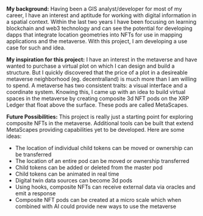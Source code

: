 **﻿My background:**  Having been a GIS analyst/developer for most of my career, I have an interest and aptitude for working with digital information in a spatial context.  Within the last two years I have been focusing on learning blockchain and web3 technology and can see the potential for developing dapps that integrate location geometries into NFTs for use in mapping applications and the metaverse.  With this project, I am developing a use case for such and idea.

**My inspiration for this project:**  I have an interest in the metaverse and have wanted to purchase a virtual plot on which I can design and build a structure.  But I quickly discovered that the price of a plot in a desireable metaverse neighborhood (eg. decentralland) is much more than I am willing to spend.  A metaverse has two consistent traits: a visual interface and a coordinate system.  Knowing this, I came up with an idea to build virtual spaces in the metaverse by creating composite 3d NFT pods on the XRP Ledger that float above the surface.  These pods are called MetaScapes.

**Future Possibilities:**  This project is really just a starting point for exploring composite NFTs in the metaverse. Additional tools can be built that extend MetaScapes providing capabilities yet to be developed. Here are some ideas:
* The location of individual child tokens can be moved or ownership can be transferred
* The location of an entire pod can be moved or ownership transferred
* Child tokens can be added or deleted from the master pod
* Child tokens can be animated in real time
* Digital twin data sources can become 3d pods
* Using hooks, composite NFTs can receive external data via oracles and emit a response
* Composite NFT pods can be created at a micro scale which when combined with AI could provide new ways to use the metaverse
